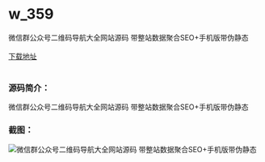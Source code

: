 # w_359
微信群公众号二维码导航大全网站源码 带整站数据聚合SEO+手机版带伪静态
<br/></br>
[下载地址](https://www.uuid2.com/359.html "下载地址")
<br/></br>
<h3>源码简介：</h3>
<p>微信群公众号二维码导航大全网站源码 带整站数据聚合SEO+手机版带伪静态<p>
<h3>截图：</h3>
<img src="https://www.uuid2.com/wp-content/uploads/img/202105/b659ec9401.jpg" alt="微信群公众号二维码导航大全网站源码 带整站数据聚合SEO+手机版带伪静态">
